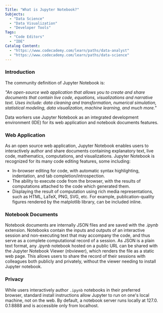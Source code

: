 ```yaml
---
Title: "What is Jupyter Notebook?"
Subjects:
  - "Data Science"
  - "Data Visualization"
  - "Developer Tools"
Tags:
  - "Code Editors"
  - "IDE"
Catalog Content:
  - "https://www.codecademy.com/learn/paths/data-analyst"
  - "https://www.codecademy.com/learn/paths/data-science"
---
```


### Introduction
The community definition of Jupyter Notebook is:

*"An open-source web application that allows you to create and share documents that contain live code, equations, visualizations and narrative text. Uses include: data cleaning and transformation, numerical simulation, statistical modeling, data visualization, machine learning, and much more."*

Data workers use Jupyter Notebook as an integrated development environment (IDE) for its web application and notebook documents features.

### Web Application
As an open source web application, Jupyter Notebook enables users to interactively author and share documents containing explanatory text, live code, mathematics, computations, and visualizations. Jupyter Notebook is recognized for its many code editing features, some including:

 - In-browser editing for code, with automatic syntax highlighting, indentation, and tab completion/introspection.
 - The ability to execute code from the browser, with the results of computations attached to the code which generated them.
 - Displaying the result of computation using rich media representations, such as HTML, LaTeX, PNG, SVG, etc. For example, publication-quality figures rendered by the matplotlib library, can be included inline.

### Notebook Documents
Notebook documents are internally JSON files and are saved with the *.ipynb* extension. Notebooks contain the inputs and outputs of an interactive session and non-executing text that may accompany the code, and thus serve as a complete computational record of a session. As JSON is a plain text format, any *.ipynb* notebook hosted on a public URL can be shared with the Jupyter Notebook Viewer (nbviewer), which renders the file as a static web page. This allows users to share the record of their sessions with colleagues both publicly and privately, without the viewer needing to install Jupyter notebook.

### Privacy
While users interactively author `.ipynb` notebooks in their preferred browser, standard install instructions allow Jupyter to run on one's local machine, not on the web. By default, a notebook server runs locally at 127.0. 0.1:8888 and is accessible only from localhost.
